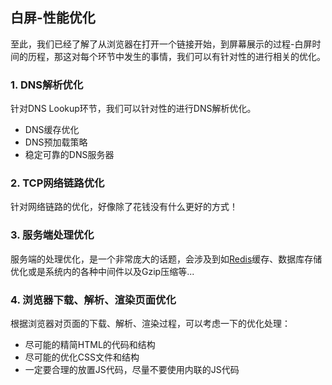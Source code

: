 ## 白屏-性能优化

至此，我们已经了解了从浏览器在打开一个链接开始，到屏幕展示的过程-白屏时间的历程，那这对每个环节中发生的事情，我们可以有针对性的进行相关的优化。

### 1. DNS解析优化

针对DNS Lookup环节，我们可以针对性的进行DNS解析优化。

- DNS缓存优化
- DNS预加载策略
- 稳定可靠的DNS服务器

### 2. TCP网络链路优化

针对网络链路的优化，好像除了花钱没有什么更好的方式！

### 3. 服务端处理优化

服务端的处理优化，是一个非常庞大的话题，会涉及到如[Redis](https://cloud.tencent.com/product/crs?from=10680)缓存、数据库存储优化或是系统内的各种中间件以及Gzip压缩等...

### 4. 浏览器下载、解析、渲染页面优化

根据浏览器对页面的下载、解析、渲染过程，可以考虑一下的优化处理：

- 尽可能的精简HTML的代码和结构
- 尽可能的优化CSS文件和结构
- 一定要合理的放置JS代码，尽量不要使用内联的JS代码